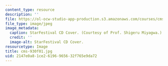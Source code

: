 ```yaml
---
content_type: resource
description: ''
file: https://ol-ocw-studio-app-production.s3.amazonaws.com/courses/cms-930-media-education-and-the-marketplace-fall-2001/2147e0a81ce26196965632f765e9da72_cms-930f01.jpg
file_type: image/jpeg
image_metadata:
  caption: StarFestival CD Cover. (Courtesy of Prof. Shigeru Miyagwa.)
  credit: ''
  image-alt: StarFestival CD Cover.
resourcetype: Image
title: cms-930f01.jpg
uid: 2147e0a8-1ce2-6196-9656-32f765e9da72
---
```


